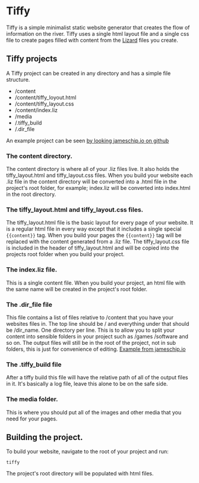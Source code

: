 # Tiffy
Tiffy is a simple minimalist static website generator that creates the flow of information on the river. 
Tiffy uses a single html layout file and a single css file to create pages filled with content from the [Lizard](https://github.com/jameschip/Lizard)
files you create.

## Tiffy projects

A Tiffy project can be created in any directory and has a simple file structure.  
  
* /content                     
* /content/tiffy_loyout.html  
* /content/tiffy_layout.css
* /content/index.liz
* /media
* /.tiffy_build
* /.dir_file

An example project can be seen [by looking jameschip.io on github](https://github.com/jameschip/jameschip.github.io)

### The content directory.

The content directory is where all of your .liz files live. It also holds the tiffy_layout.html and tiffy_layout.css files. When you build your website each .liz file in the content directory will be converted into a .html file in the project's root folder, for example; index.liz will be converted into index.html in the root directory. 

### The tiffy_layout.html and tiffy_layout.css files.

The tiffy_layout.html file is the basic layout for every page of your website. It is a regular html file in every way except that it includes a single special ```{{content}}``` tag. When you build your pages the ```{{content}}``` tag will be replaced with the content generated from a .liz file. The tiffy_layout.css file
is included in the header of tiffy_layout.html and will be copied into the projects root folder when you build your project.

### The index.liz file.

This is a single content file. When you build your project, an html file with the same name will be created in the project's root folder. 

### The .dir_file file

This file contains a list of files relative to /content that you have your websites files in. The top line should be / and everything under that should be /dir_name. One directory per line. This is to allow you to split your content into sensible folders in your project such as /games /software and so on.
The output files will still be in the root of the project, not in sub folders, this is just for convenience of editing. [Example from jameschip.io](https://github.com/jameschip/jameschip.github.io/blob/master/.dir_file)

### The .tiffy_build file

After a tiffy build this file will have the relative path of all of the output files in it. It's basically a log file, leave this alone to be on the safe side.

### The media folder.

This is where you should put all of the images and other media that you need for your pages.

## Building the project.

To build your website, navigate to the root of your project and run:  

```tiffy```  
  
The project's root directory will be populated with html files.


